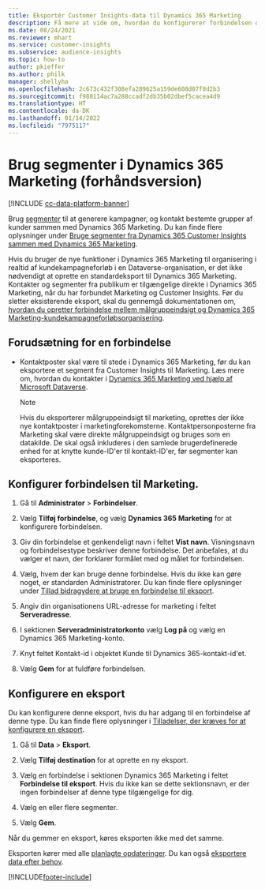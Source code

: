 ```yaml
---
title: Eksportér Customer Insights-data til Dynamics 365 Marketing
description: Få mere at vide om, hvordan du konfigurerer forbindelsen og eksporterer til Dynamics 365 Marketing.
ms.date: 08/24/2021
ms.reviewer: mhart
ms.service: customer-insights
ms.subservice: audience-insights
ms.topic: how-to
author: pkieffer
ms.author: philk
manager: shellyha
ms.openlocfilehash: 2c673c432f308efa289625a159de608d07f8d2b3
ms.sourcegitcommit: f988114ac7a288ccadf2db35b02dbef5cacea4d9
ms.translationtype: HT
ms.contentlocale: da-DK
ms.lasthandoff: 01/14/2022
ms.locfileid: "7975117"
---
```

# <a name="use-segments-in-dynamics-365-marketing-preview"></a>Brug segmenter i Dynamics 365 Marketing (forhåndsversion)

[!INCLUDE [cc-data-platform-banner](../includes/cc-data-platform-banner.md)]

Brug [segmenter](segments.md) til at generere kampagner, og kontakt bestemte grupper af kunder sammen med Dynamics 365 Marketing. Du kan finde flere oplysninger under [Bruge segmenter fra Dynamics 365 Customer Insights sammen med Dynamics 365 Marketing](/dynamics365/marketing/customer-insights-segments).

Hvis du bruger de nye funktioner i Dynamics 365 Marketing til organisering i realtid af kundekampagneforløb i en Dataverse-organisation, er det ikke nødvendigt at oprette en standardeksport til Dynamics 365 Marketing. Kontakter og segmenter fra publikum er tilgængelige direkte i Dynamics 365 Marketing, når du har forbundet Marketing og Customer Insights. Før du sletter eksisterende eksport, skal du gennemgå dokumentationen om, [hvordan du opretter forbindelse mellem målgruppeindsigt og Dynamics 365 Marketing-kundekampagneforløbsorganisering](/dynamics365/marketing/real-time-marketing-ci-profile).

## <a name="prerequisite-for-a-connection"></a>Forudsætning for en forbindelse

- Kontaktposter skal være til stede i Dynamics 365 Marketing, før du kan eksportere et segment fra Customer Insights til Marketing. Læs mere om, hvordan du kontakter i [Dynamics 365 Marketing ved hjælp af Microsoft Dataverse](connect-power-query.md).

  > [!NOTE]
  > Hvis du eksporterer målgruppeindsigt til marketing, oprettes der ikke nye kontaktposter i marketingforekomsterne. Kontaktpersonposterne fra Marketing skal være direkte målgruppeindsigt og bruges som en datakilde. De skal også inkluderes i den samlede brugerdefinerede enhed for at knytte kunde-ID'er til kontakt-ID'er, før segmenter kan eksporteres.

## <a name="set-up-connection-to-marketing"></a>Konfigurer forbindelsen til Marketing.

1. Gå til **Administrator** > **Forbindelser**.

1. Vælg **Tilføj forbindelse**, og vælg **Dynamics 365 Marketing** for at konfigurere forbindelsen.

1. Giv din forbindelse et genkendeligt navn i feltet **Vist navn**. Visningsnavn og forbindelsestype beskriver denne forbindelse. Det anbefales, at du vælger et navn, der forklarer formålet med og målet for forbindelsen.

1. Vælg, hvem der kan bruge denne forbindelse. Hvis du ikke kan gøre noget, er standarden Administratorer. Du kan finde flere oplysninger under [Tillad bidragydere at bruge en forbindelse til eksport](connections.md#allow-contributors-to-use-a-connection-for-exports).

1. Angiv din organisationens URL-adresse for marketing i feltet **Serveradresse**.

1. I sektionen **Serveradministratorkonto** vælg **Log på** og vælg en Dynamics 365 Marketing-konto.

1. Knyt feltet Kontakt-id i objektet Kunde til Dynamics 365-kontakt-id'et.

1. Vælg **Gem** for at fuldføre forbindelsen. 

## <a name="configure-an-export"></a>Konfigurere en eksport

Du kan konfigurere denne eksport, hvis du har adgang til en forbindelse af denne type. Du kan finde flere oplysninger i [Tilladelser, der kræves for at konfigurere en eksport](export-destinations.md#set-up-a-new-export).

1. Gå til **Data** > **Eksport**.

1. Vælg **Tilføj destination** for at oprette en ny eksport.

1. Vælg en forbindelse i sektionen Dynamics 365 Marketing i feltet **Forbindelse til eksport**. Hvis du ikke kan se dette sektionsnavn, er der ingen forbindelser af denne type tilgængelige for dig.

1. Vælg en eller flere segmenter.

1. Vælg **Gem**.

Når du gemmer en eksport, køres eksporten ikke med det samme.

Eksporten kører med alle [planlagte opdateringer](system.md#schedule-tab). Du kan også [eksportere data efter behov](export-destinations.md#run-exports-on-demand). 

[!INCLUDE[footer-include](../includes/footer-banner.md)]
